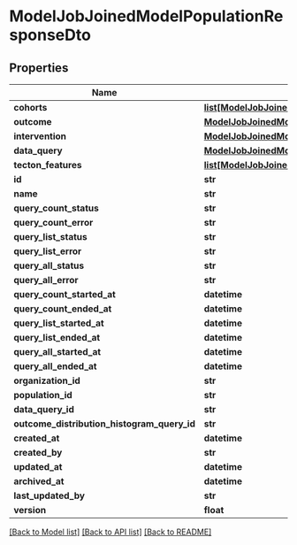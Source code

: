 # ModelJobJoinedModelPopulationResponseDto

## Properties
Name | Type | Description | Notes
------------ | ------------- | ------------- | -------------
**cohorts** | [**list[ModelJobJoinedModelPopulationJoinedCohortDefinitionResponseDto]**](ModelJobJoinedModelPopulationJoinedCohortDefinitionResponseDto.md) |  | [optional] 
**outcome** | [**ModelJobJoinedModelPopulationJoinedOutcomeDefinitionResponseDto**](ModelJobJoinedModelPopulationJoinedOutcomeDefinitionResponseDto.md) |  | [optional] 
**intervention** | [**ModelJobJoinedModelPopulationJoinedInterventionDefinitionResponseDto**](ModelJobJoinedModelPopulationJoinedInterventionDefinitionResponseDto.md) |  | [optional] 
**data_query** | [**ModelJobJoinedModelPopulationJoinedDataQueryResponseDto**](ModelJobJoinedModelPopulationJoinedDataQueryResponseDto.md) |  | [optional] 
**tecton_features** | [**list[ModelJobJoinedModelPopulationJoinedTectonFeatureResponseDto]**](ModelJobJoinedModelPopulationJoinedTectonFeatureResponseDto.md) |  | [optional] 
**id** | **str** |  | [optional] 
**name** | **str** |  | [optional] 
**query_count_status** | **str** |  | [optional] 
**query_count_error** | **str** |  | [optional] 
**query_list_status** | **str** |  | [optional] 
**query_list_error** | **str** |  | [optional] 
**query_all_status** | **str** |  | [optional] 
**query_all_error** | **str** |  | [optional] 
**query_count_started_at** | **datetime** |  | [optional] 
**query_count_ended_at** | **datetime** |  | [optional] 
**query_list_started_at** | **datetime** |  | [optional] 
**query_list_ended_at** | **datetime** |  | [optional] 
**query_all_started_at** | **datetime** |  | [optional] 
**query_all_ended_at** | **datetime** |  | [optional] 
**organization_id** | **str** |  | [optional] 
**population_id** | **str** |  | [optional] 
**data_query_id** | **str** |  | [optional] 
**outcome_distribution_histogram_query_id** | **str** |  | [optional] 
**created_at** | **datetime** |  | [optional] 
**created_by** | **str** |  | [optional] 
**updated_at** | **datetime** |  | [optional] 
**archived_at** | **datetime** |  | [optional] 
**last_updated_by** | **str** |  | [optional] 
**version** | **float** |  | [optional] 

[[Back to Model list]](../README.md#documentation-for-models) [[Back to API list]](../README.md#documentation-for-api-endpoints) [[Back to README]](../README.md)

